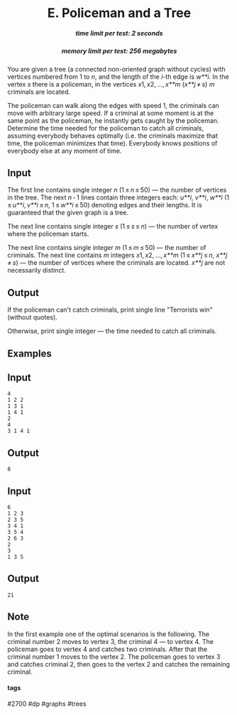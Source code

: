 <h1 style='text-align: center;'> E. Policeman and a Tree</h1>

<h5 style='text-align: center;'>time limit per test: 2 seconds</h5>
<h5 style='text-align: center;'>memory limit per test: 256 megabytes</h5>

You are given a tree (a connected non-oriented graph without cycles) with vertices numbered from 1 to *n*, and the length of the *i*-th edge is *w**i*. In the vertex *s* there is a policeman, in the vertices *x*1, *x*2, ..., *x**m* (*x**j* ≠ *s*) *m* criminals are located.

The policeman can walk along the edges with speed 1, the criminals can move with arbitrary large speed. If a criminal at some moment is at the same point as the policeman, he instantly gets caught by the policeman. Determine the time needed for the policeman to catch all criminals, assuming everybody behaves optimally (i.e. the criminals maximize that time, the policeman minimizes that time). Everybody knows positions of everybody else at any moment of time.

## Input

The first line contains single integer *n* (1 ≤ *n* ≤ 50) — the number of vertices in the tree. The next *n* - 1 lines contain three integers each: *u**i*, *v**i*, *w**i* (1 ≤ *u**i*, *v**i* ≤ *n*, 1 ≤ *w**i* ≤ 50) denoting edges and their lengths. It is guaranteed that the given graph is a tree.

The next line contains single integer *s* (1 ≤ *s* ≤ *n*) — the number of vertex where the policeman starts.

The next line contains single integer *m* (1 ≤ *m* ≤ 50) — the number of criminals. The next line contains *m* integers *x*1, *x*2, ..., *x**m* (1 ≤ *x**j* ≤ *n*, *x**j* ≠ *s*) — the number of vertices where the criminals are located. *x**j* are not necessarily distinct.

## Output

If the policeman can't catch criminals, print single line "Terrorists win" (without quotes).

Otherwise, print single integer — the time needed to catch all criminals.

## Examples

## Input


```
4  
1 2 2  
1 3 1  
1 4 1  
2  
4  
3 1 4 1  

```
## Output


```
8  

```
## Input


```
6  
1 2 3  
2 3 5  
3 4 1  
3 5 4  
2 6 3  
2  
3  
1 3 5  

```
## Output


```
21  

```
## Note

In the first example one of the optimal scenarios is the following. The criminal number 2 moves to vertex 3, the criminal 4 — to vertex 4. The policeman goes to vertex 4 and catches two criminals. After that the criminal number 1 moves to the vertex 2. The policeman goes to vertex 3 and catches criminal 2, then goes to the vertex 2 and catches the remaining criminal.



#### tags 

#2700 #dp #graphs #trees 